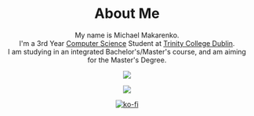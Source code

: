 <div align="center">
  
  # About Me
  
  My name is Michael Makarenko.  
  I'm a 3rd Year [Computer Science](https://www.tcd.ie/courses/undergraduate/courses/computer-science) Student at [Trinity College Dublin](https://www.tcd.ie).  
  I am studying in an integrated Bachelor's/Master's course, and am aiming for the Master's Degree.
  
  ![](https://github-readme-stats.vercel.app/api?username=Zugidor&show_icons=true&theme=algolia&line_height=27.5)
  
  [![](https://img.shields.io/badge/M.C.S.%20Computer%20Science-TCD%202019--2024-brightgreen)](https://www.tcd.ie/courses/undergraduate/courses/computer-science)
  
  [![ko-fi](https://ko-fi.com/img/githubbutton_sm.svg)](https://ko-fi.com/Z8Z27RYKS)
  
</div>

